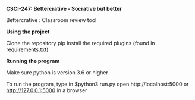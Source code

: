 **CSCI-247: Bettercrative - Socrative but better**

Bettercrative : Classroom review tool

**Using the project**

Clone the repository 
pip install the required plugins (found in requirements.txt)

**Running the program**


Make sure python is version 3.6 or higher

To run the program, type in  $python3 run.py
open http://localhost:5000  or http://127.0.0.1:5000 in a browser

